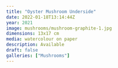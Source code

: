 ```yaml
---
title: "Oyster Mushroom Underside"
date: 2022-01-18T13:14:44Z
year: 2021
image: mushrooms/mushroom-graphite-1.jpg
dimensions: 13x17 cm
media: watercolour on paper
description: Available
draft: false
galleries: ["Mushrooms"]
---
```


